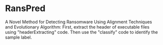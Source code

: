 # RansPred
A Novel Method for Detecting Ransomware Using Alignment Techniques and Evolutionary Algorithm:
First, extract the header of executable files using "headerExtracting" code.
Then use the "classify" code to identify the sample label.
